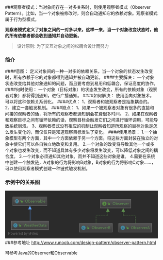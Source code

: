 ###观察者模式：当对象间存在一对多关系时，则使用观察者模式（Observer Pattern）。比如，当一个对象被修改时，则会自动通知它的依赖对象。观察者模式属于行为型模式。 

**观察者模式定义了对象之间的一对多以来，这样一来，当一个对象改变状态时，他的所有依赖者都会收到通知并自动更新。**
>设计原则: 为了交互对象之间的松耦合设计而努力

### 简介
####意图：
    定义对象间的一种一对多的依赖关系，当一个对象的状态发生改变时，所有依赖于它的对象都得到通知并被自动更新。
####主要解决：
    一个对象状态改变给其他对象通知的问题，而且要考虑到易用和低耦合，保证高度的协作。
####何时使用：
    一个对象（目标对象）的状态发生改变，所有的依赖对象（观察者对象）都将得到通知，进行广播通知。
####如何解决：
    使用面向对象技术，可以将这种依赖关系弱化。
####优点： 
    1、观察者和被观察者是抽象耦合的。 
    2、建立一套触发机制。
####缺点： 
    1、如果一个被观察者对象有很多的直接和间接的观察者的话，将所有的观察者都通知到会花费很多时间。 
    2、如果在观察者和观察目标之间有循环依赖的话，观察目标会触发它们之间进行循环调用，可能导致系统崩溃。 
    3、观察者模式没有相应的机制让观察者知道所观察的目标对象是怎么发生变化的，而仅仅只是知道观察目标发生了变化。
####使用场景： 
    1.一个抽象模型有两个方面，其中一个方面依赖于另一个方面。将这些方面封装在独立的对象中使它们可以各自独立地改变和复用。
    2.一个对象的改变将导致其他一个或多个对象也发生改变，而不知道具体有多少对象将发生改变，可以降低对象之间的耦合度。
    3.一个对象必须通知其他对象，而并不知道这些对象是谁。
    4.需要在系统中创建一个触发链，A对象的行为将影响B对象，B对象的行为将影响C对象……，可以使用观察者模式创建一种链式触发机制。
### 示例中的关系图
![示例中关系图](观察者模式.png)
###参考地址
http://www.runoob.com/design-pattern/observer-pattern.html  

可参考Java的Observer和Observable
